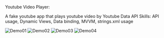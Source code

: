 Youtube Video Player:

A fake youtube app that plays youtube video by Youtube Data API
Skills: API usage, Dynamic Views, Data binding, MVVM, strings.xml usage

![Demo01](https://user-images.githubusercontent.com/60584045/127747493-58e58d86-4c8f-46d3-8a6e-b8f01a479e19.PNG)
![Demo02](https://user-images.githubusercontent.com/60584045/127747495-a71a0ce1-232c-4dc5-a1af-20bb7bcac9e9.PNG)
![Demo03](https://user-images.githubusercontent.com/60584045/127747497-ce8011db-cf7b-4ee6-bbcc-ec40e615b1e5.PNG)
![Demo04](https://user-images.githubusercontent.com/60584045/127747499-b38a4c55-1f18-4504-af47-aaba8dba8b23.PNG)
